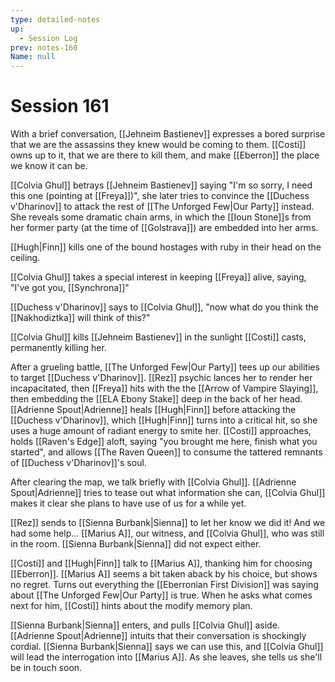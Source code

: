```yaml
---
type: detailed-notes
up:
  - Session Log
prev: notes-160
Name: null
---
```

# Session 161

With a brief conversation, [[Jehneim Bastienev]] expresses a bored surprise that we are the assassins they knew would be coming to them. [[Costi]] owns up to it, that we are there to kill them, and make [[Eberron]] the place we know it can be. 

[[Colvia Ghul]] betrays [[Jehneim Bastienev]] saying "I'm so sorry, I need this one (pointing at [[Freya]])", she later tries to convince the [[Duchess v'Dharinov]] to attack the rest of [[The Unforged Few|Our Party]] instead. She reveals some dramatic chain arms, in which the [[Ioun Stone]]s from her former party (at the time of [[Golstrava]]) are embedded into her arms. 

[[Hugh|Finn]] kills one of the bound hostages with ruby in their head on the ceiling. 

[[Colvia Ghul]] takes a special interest in keeping [[Freya]] alive, saying, "I've got you, [[Synchrona]]"

[[Duchess v'Dharinov]] says to [[Colvia Ghul]], "now what do you think the [[Nakhodiztka]] will think of this?" 

[[Colvia Ghul]] kills [[Jehneim Bastienev]] in the sunlight [[Costi]] casts, permanently killing her.

After a grueling battle, [[The Unforged Few|Our Party]] tees up our abilities to target [[Duchess v'Dharinov]]. [[Rez]] psychic lances her to render her incapacitated, then [[Freya]] hits with the the [[Arrow of Vampire Slaying]], then embedding the [[ELA Ebony Stake]] deep in the back of her head. [[Adrienne Spout|Adrienne]] heals [[Hugh|Finn]] before attacking the [[Duchess v'Dharinov]], which [[Hugh|Finn]] turns into a critical hit, so she uses a huge amount of radiant energy to smite her. [[Costi]] approaches, holds [[Raven's Edge]] aloft, saying "you brought me here, finish what you started", and allows  [[The Raven Queen]] to consume the tattered remnants of [[Duchess v'Dharinov]]'s soul. 

After clearing the map, we talk briefly with [[Colvia Ghul]]. [[Adrienne Spout|Adrienne]] tries to tease out what information she can, [[Colvia Ghul]] makes it clear she plans to have use of us for a while yet. 

[[Rez]] sends to [[Sienna Burbank|Sienna]] to let her know we did it! And we had some help... [[Marius A]], our witness, and [[Colvia Ghul]], who was still in the room. [[Sienna Burbank|Sienna]] did not expect either.

[[Costi]] and [[Hugh|Finn]] talk to [[Marius A]], thanking him for choosing [[Eberron]]. [[Marius A]] seems a bit taken aback by his choice, but shows no regret. Turns out everything the [[Eberronian First Division]] was saying about [[The Unforged Few|Our Party]] is true. When he asks what comes next for him, [[Costi]] hints about the modify memory plan.

[[Sienna Burbank|Sienna]] enters, and pulls [[Colvia Ghul]] aside. [[Adrienne Spout|Adrienne]] intuits that their conversation is shockingly cordial. [[Sienna Burbank|Sienna]] says we can use this, and  [[Colvia Ghul]] will lead the interrogation into [[Marius A]]. As she leaves, she tells us she'll be in touch soon. 

